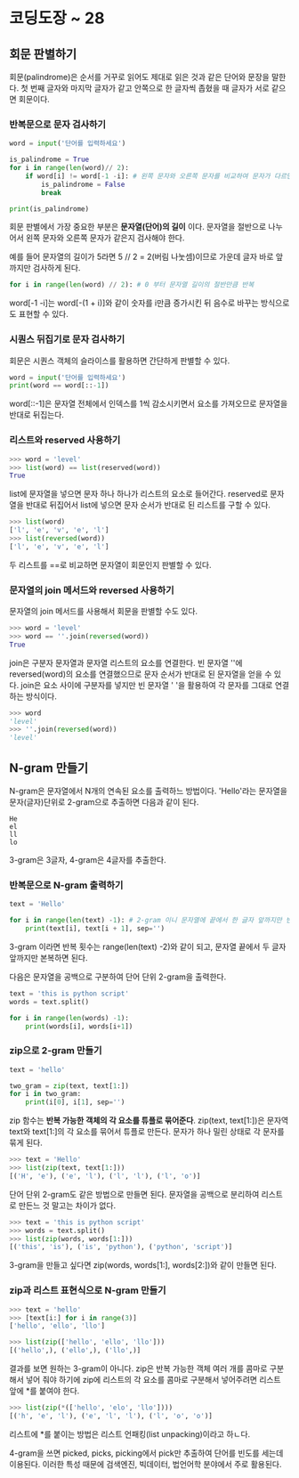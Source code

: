 # 코딩도장 ~ 28

## 회문 판별하기

회문(palindrome)은 순서를 거꾸로 읽어도 제대로 읽은 것과 같은 단어와 문장을 말한다. 첫 번째 글자와 마지막 글자가 같고 안쪽으로 한 글자씩 좁혔을 때 글자가 서로 같으면 회문이다.





### 반복문으로 문자 검사하기

```python
word = input('단어를 입력하세요')

is_palindrome = True
for i in range(len(word)// 2):
    if word[i] != word[-1 -i]: # 왼쪽 문자와 오른쪽 문자를 비교하여 문자가 다르면
        is_palindrome = False
        break

print(is_palindrome)
```

회문 판별에서 가장 중요한 부분은 **문자열(단어)의 길이** 이다. 문자열을 절반으로 나누어서 왼쪽 문자와 오른쪽 문자가 같은지 검사해야 한다.

예를 들어 문자열의 길이가 5라면 5 // 2 = 2(버림 나눗셈)이므로 가운데 글자 바로 앞까지만 검사하게 된다.

```python
for i in range(len(word) // 2): # 0 부터 문자열 길이의 절반만큼 반복
```

word[-1 -i]는 word[-(1 + i)]와 같이 숫자를 i만큼 증가시킨 뒤 음수로 바꾸는 방식으로도 표현할 수 있다.





### 시퀀스 뒤집기로 문자 검사하기

회문은 시퀀스 객체의 슬라이스를 활용하면 간단하게 판별할 수 있다.

```python
word = input('단어를 입력하세요')
print(word == word[::-1])
```

word[::-1]은 문자열 전체에서 인덱스를 1씩 감소시키면서 요소를 가져오므로 문자열을 반대로 뒤집는다.





### 리스트와 reserved 사용하기

```python
>>> word = 'level'
>>> list(word) == list(reserved(word))
True
```

list에 문자열을 넣으면 문자 하나 하나가 리스트의 요소로 들어간다. reserved로 문자열을 반대로 뒤집어서 list에 넣으면 문자 순서가 반대로 된 리스트를 구할 수 있다.

```python
>>> list(word)
['l', 'e', 'v', 'e', 'l']
>>> list(reversed(word))
['l', 'e', 'v', 'e', 'l']
```

두 리스트를 ==로 비교하면 문자열이 회문인지 판별할 수 있다.





### 문자열의 join 메서드와 reversed 사용하기

문자열의 join 메서드를 사용해서 회문을 판별할 수도 있다.

```python
>>> word = 'level'
>>> word == ''.join(reversed(word))
True
```

join은 구분자 문자열과 문자열 리스트의 요소를 연결한다. 빈 문자열 ''에 reversed(word)의 요소를 연결했으므로 문자 순서가 반대로 된 문자열을 얻을 수 있다. join은 요소 사이에 구분자를 넣지만 빈 문자열 ' '을 활용하여 각 문자를 그대로 연결하는 방식이다.

```python
>>> word
'level'
>>> ''.join(reversed(word))
'level'
```







## N-gram 만들기

N-gram은 문자열에서 N개의 연속된 요소를 출력하느 방법이다. 'Hello'라는 문자열을 문자(글자)단위로 2-gram으로 추출하면 다음과 같이 된다.

```
He
el
ll
lo
```

3-gram은 3글자, 4-gram은 4글자를 추출한다.





### 반복문으로 N-gram 출력하기

```python
text = 'Hello'

for i in range(len(text) -1): # 2-gram 이니 문자열에 끝에서 한 글자 앞까지만 반복
	print(text[i], text[i + 1], sep='')
```

3-gram 이라면 반복 횟수는 range(len(text) -2)와 같이 되고, 문자열 끝에서 두 글자 앞까지만 본복하면 된다.

다음은 문자열을 공백으로 구분하여 단어 단위 2-gram을 출력한다.

```python
text = 'this is python script'
words = text.split()

for i in range(len(words) -1):
	print(words[i], words[i+1])
```





### zip으로 2-gram 만들기

```python
text = 'hello'

two_gram = zip(text, text[1:])
for i in two_gram:
	print(i[0], i[1], sep='')
```

zip 함수는 **반복 가능한 객체의 각 요소를 튜플로 묶어준다**. zip(text, text[1:])은 문자역 text와 text[1:]의 각 요소를 묶어서 튜플로 만든다. 문자가 하나 밀린 상태로 각 문자를 묶게 된다.

```python
>>> text = 'Hello'
>>> list(zip(text, text[1:]))
[('H', 'e'), ('e', 'l'), ('l', 'l'), ('l', 'o')]
```

단어 단위 2-gram도 같은 방법으로 만들면 된다. 문자열을 공백으로 분리하여 리스트로 만든느 것 말고는 차이가 없다.

```python
>>> text = 'this is python script'
>>> words = text.split()
>>> list(zip(words, words[1:]))
[('this', 'is'), ('is', 'python'), ('python', 'script')]
```

3-gram을 만들고 싶다면 zip(words, words[1:], words[2:])와 같이 만들면 된다.





### zip과 리스트 표현식으로 N-gram 만들기

```python
>>> text = 'hello'
>>> [text[i:] for i in range(3)]
['hello', 'ello', 'llo']
```

```python
>>> list(zip(['hello', 'ello', 'llo']))
[('hello',), ('ello',), ('llo',)]
```

결과를 보면 원하는 3-gram이 아니다. zip은 반복 가능한 객체 여러 개를 콤마로 구분해서 넣어 줘야 하기에 zip에 리스트의 각 요소를 콤마로 구분해서 넣어주려면 리스트 앞에 *를 붙여야 한다.

```python
>>> list(zip(*(['hello', 'elo', 'llo'])))
[('h', 'e', 'l'), ('e', 'l', 'l'), ('l', 'o', 'o')]
```

리스트에 *를 붙이는 방법은 리스트 언패킹(list unpacking)이라고 하ㄴ다.

4-gram을 쓰면 picked, picks, picking에서 pick만 추출하여 단어를 빈도를 세는데 이용된다. 이러한 특성 때문에 검색엔진, 빅데이터, 법언어학 분야에서 주로 활용된다.
